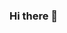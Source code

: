 ### Hi there 👋

<!--
**mhasan09/mhasan09** is a ✨ _special_ ✨ repository because its `README.md` (this file) appears on your GitHub profile.

Here are some ideas to get you started:

- 🔭 I’m currently working on DCC API
- 🌱 I’m currently learning VueJS
- 🤔 I’m looking for help with ... AWS
- 💬 Ask me about ... anything
- 📫 How to reach me: [@mhasan09] (https://twitter.com/mhasan09)
- 😄 Pronouns: He/him
- ⚡ Fun fact: I secretly love PHP
-->

